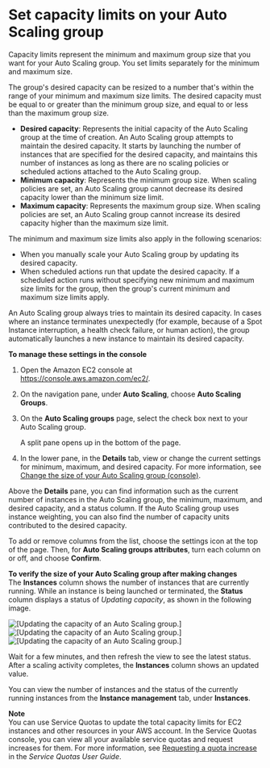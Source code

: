 # Set capacity limits on your Auto Scaling group<a name="asg-capacity-limits"></a>

Capacity limits represent the minimum and maximum group size that you want for your Auto Scaling group\. You set limits separately for the minimum and maximum size\.

The group's desired capacity can be resized to a number that's within the range of your minimum and maximum size limits\. The desired capacity must be equal to or greater than the minimum group size, and equal to or less than the maximum group size\.
+ **Desired capacity**: Represents the initial capacity of the Auto Scaling group at the time of creation\. An Auto Scaling group attempts to maintain the desired capacity\. It starts by launching the number of instances that are specified for the desired capacity, and maintains this number of instances as long as there are no scaling policies or scheduled actions attached to the Auto Scaling group\.
+ **Minimum capacity**: Represents the minimum group size\. When scaling policies are set, an Auto Scaling group cannot decrease its desired capacity lower than the minimum size limit\.
+ **Maximum capacity**: Represents the maximum group size\. When scaling policies are set, an Auto Scaling group cannot increase its desired capacity higher than the maximum size limit\.

The minimum and maximum size limits also apply in the following scenarios:
+ When you manually scale your Auto Scaling group by updating its desired capacity\.
+ When scheduled actions run that update the desired capacity\. If a scheduled action runs without specifying new minimum and maximum size limits for the group, then the group's current minimum and maximum size limits apply\.

An Auto Scaling group always tries to maintain its desired capacity\. In cases where an instance terminates unexpectedly \(for example, because of a Spot Instance interruption, a health check failure, or human action\), the group automatically launches a new instance to maintain its desired capacity\.

**To manage these settings in the console**

1. Open the Amazon EC2 console at [https://console\.aws\.amazon\.com/ec2/](https://console.aws.amazon.com/ec2/)\.

1. On the navigation pane, under **Auto Scaling**, choose **Auto Scaling Groups**\. 

1. On the **Auto Scaling groups** page, select the check box next to your Auto Scaling group\.

   A split pane opens up in the bottom of the page\. 

1. In the lower pane, in the **Details** tab, view or change the current settings for minimum, maximum, and desired capacity\. For more information, see [Change the size of your Auto Scaling group \(console\)](as-manual-scaling.md#as-manual-scaling-console)\.

Above the **Details** pane, you can find information such as the current number of instances in the Auto Scaling group, the minimum, maximum, and desired capacity, and a status column\. If the Auto Scaling group uses instance weighting, you can also find the number of capacity units contributed to the desired capacity\.

To add or remove columns from the list, choose the settings icon at the top of the page\. Then, for **Auto Scaling groups attributes**, turn each column on or off, and choose **Confirm**\. 

**To verify the size of your Auto Scaling group after making changes**  
The **Instances** column shows the number of instances that are currently running\. While an instance is being launched or terminated, the **Status** column displays a status of *Updating capacity*, as shown in the following image\. 

![\[Updating the capacity of an Auto Scaling group.\]](http://docs.aws.amazon.com/autoscaling/ec2/userguide/images/asg-console-updating-capacity.png)![\[Updating the capacity of an Auto Scaling group.\]](http://docs.aws.amazon.com/autoscaling/ec2/userguide/)![\[Updating the capacity of an Auto Scaling group.\]](http://docs.aws.amazon.com/autoscaling/ec2/userguide/)

Wait for a few minutes, and then refresh the view to see the latest status\. After a scaling activity completes, the **Instances** column shows an updated value\. 

You can view the number of instances and the status of the currently running instances from the **Instance management** tab, under **Instances**\.

**Note**  
You can use Service Quotas to update the total capacity limits for EC2 instances and other resources in your AWS account\. In the Service Quotas console, you can view all your available service quotas and request increases for them\. For more information, see [Requesting a quota increase](https://docs.aws.amazon.com/servicequotas/latest/userguide/request-quota-increase.html) in the *Service Quotas User Guide*\.